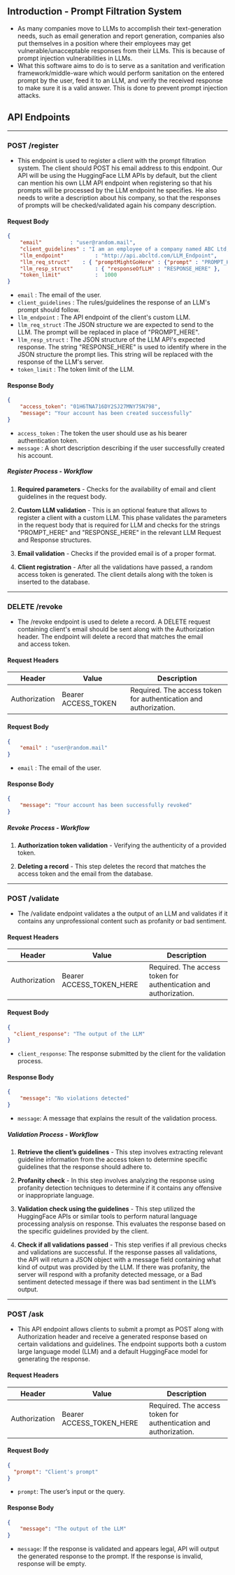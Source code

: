 ## Introduction - Prompt Filtration System
+ As many companies move to LLMs to accomplish their text-generation needs, such as email generation and report generation, companies also put themselves in a position where their employees may get vulnerable/unacceptable responses from their LLMs. This is because of prompt injection vulnerabilities in LLMs.
+ What this software aims to do is to serve as a sanitation and verification framework/middle-ware which would perform sanitation on the entered prompt by the user, feed it to an LLM, and verify the received response to make sure it is a valid answer. This is done to prevent prompt injection attacks.

## API Endpoints
---
### POST /register
+ This endpoint is used to register a client with the prompt filtration system. The client should POST his email address to this endpoint. Our API will be using the HuggingFace LLM APIs by default, but the client can mention his own LLM API endpoint when registering so that his prompts will be processed by the LLM endpoint he specifies. He also needs to write a description about his company, so that the responses of prompts will be checked/validated again his company description.

#### Request Body
```json
{
	"email"			: "user@random.mail",
	"client_guidelines"	: "I am an employee of a company named ABC Ltd, which is an IT consulting company which works with some of the best companies. ABC Ltd is situated in Sri Lanka. I need to generate an email. I will provide you with a short description of the Email. The email should be easy to read and should not contain any negativity/profanity.",
	"llm_endpoint"	        : "http://api.abcltd.com/LLM_Endpoint",
	"llm_req_struct"	: { "promptMightGoHere" : {"prompt" : "PROMPT_HERE" }},
	"llm_resp_struct"       : { "responseOfLLM" : "RESPONSE_HERE" },
	"token_limit"	        :  1000
}
```

+ `email` : The email of the user.
+ `client_guidelines` : The rules/guidelines the response of an LLM's prompt should follow.
+ `llm_endpoint` : The API endpoint of the client's custom LLM.
+ `llm_req_struct` :The JSON structure we are expected to send to the LLM. The prompt will be replaced in place of "PROMPT_HERE".
+ `llm_resp_struct` : The JSON structure of the LLM API's expected response. The string "RESPONSE_HERE" is used to identify where in the JSON structure the prompt lies. This string will be replaced with the response of the LLM's server.
+ `token_limit` : The token limit of the LLM.

#### Response Body
```json
{
    "access_token": "01H6TNA716DY2SJ27MNY75N798",
    "message": "Your account has been created successfully"
}
```

+ `access_token` : The token the user should use as his bearer authentication token.
+ `message` : A short description describing if the user successfully created his account.

##### Register Process - Workflow
1) **Required parameters** - Checks for the availability of email and client guidelines in the request body.

2) **Custom LLM validation** - This is an optional feature that allows to register a client with a custom LLM. This phase validates the parameters in the request body that is required for LLM and checks for the strings "PROMPT_HERE" and "RESPONSE_HERE" in the relevant LLM Request and Response structures.

3) **Email validation** - Checks if the provided email is of a proper format.

4) **Client registration** - After all the validations have passed, a random access token is generated. The client details along with the token is inserted to the database.

---

### DELETE /revoke
+ The /revoke endpoint is used to delete a record. A DELETE request containing client's email should be sent along with the Authorization header. The endpoint will delete a record that matches the email and access token.

#### Request Headers

| Header        | Value               | Description                                                      |
| ------------- | ------------------- | ---------------------------------------------------------------- |
| Authorization | Bearer ACCESS_TOKEN | Required. The access token for authentication and authorization. |

#### Request Body
```json
{
	"email" : "user@random.mail"
}
```

+ `email` : The email of the user.

#### Response Body
```json
{
    "message": "Your account has been successfully revoked"
}
```

##### Revoke Process - Workflow
1) **Authorization token validation** - Verifying the authenticity of a provided token.

2) **Deleting a record** - This step deletes the record that matches the access token and the email from the database.
--- 

### POST /validate
+ The /validate endpoint validates a the output of an LLM and validates if it contains any unprofessional content such as profanity or bad sentiment.

#### Request Headers

| Header         | Value                     | Description                                                      |
| -------------- | ------------------------- | ---------------------------------------------------------------- |
| Authorization  | Bearer ACCESS_TOKEN_HERE  | Required. The access token for authentication and authorization. |

#### Request Body
```json
{
  "client_response": "The output of the LLM"
}
```

+ `client_response`: The response submitted by the client for the validation process.

#### Response Body
```json
{
    "message": "No violations detected"
}
```

+ `message`: A message that explains the result of the validation process.

##### Validation Process - Workflow
1) **Retrieve the client’s guidelines** - This step involves extracting relevant guideline information from the access token to determine specific guidelines that the response should adhere to. 

2) **Profanity check** - In this step involves analyzing the response using profanity detection techniques to determine if it contains any offensive or inappropriate language.

3) **Validation check using the guidelines** - This step utilized the HuggingFace APIs or similar tools to perform natural language processing analysis on response. This evaluates the response based on the specific guidelines provided by the client.

4) **Check if all validations passed** - This step verifies if all previous checks and validations are successful. If the response passes all validations, the API will return a JSON object with a message field containing what kind of output was provided by the LLM. If there was profanity, the server will respond with a profanity detected message, or a Bad sentiment detected message if there was bad sentiment in the LLM’s output.

---

### POST /ask
+ This API endpoint allows clients to submit a prompt as POST along with Authorization header and receive a generated response based on certain validations and guidelines. The endpoint supports both a custom large language model (LLM) and a default HuggingFace model for generating the response.

#### Request Headers

| Header         | Value                     | Description                                                      |
| -------------- | ------------------------- | ---------------------------------------------------------------- |
| Authorization  | Bearer ACCESS_TOKEN_HERE  | Required. The access token for authentication and authorization. |

#### Request Body
```json
{
  "prompt": "Client's prompt"
}
```

+ `prompt`: The user’s input or the query.

#### Response Body
```json
{
    "message": "The output of the LLM"
}
```

+ `message`: If the response is validated and appears legal, API will output the generated response to the prompt. If the response is invalid, response will be empty.
